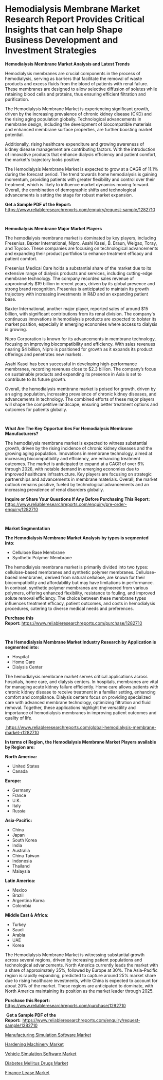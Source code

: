 <p><h1>Hemodialysis Membrane Market Research Report Provides Critical Insights that can help Shape Business Development and Investment Strategies</h1></p><p><strong>Hemodialysis Membrane Market Analysis and Latest Trends</strong></p>
<p><p>Hemodialysis membranes are crucial components in the process of hemodialysis, serving as barriers that facilitate the removal of waste products and excess fluids from the blood of patients with renal failure. These membranes are designed to allow selective diffusion of solutes while retaining blood cells and proteins, thus ensuring efficient filtration and purification.</p><p>The Hemodialysis Membrane Market is experiencing significant growth, driven by the increasing prevalence of chronic kidney disease (CKD) and the rising aging population globally. Technological advancements in membrane design, including the development of biocompatible materials and enhanced membrane surface properties, are further boosting market potential. </p><p>Additionally, rising healthcare expenditure and growing awareness of kidney disease management are contributing factors. With the introduction of innovative products that enhance dialysis efficiency and patient comfort, the market's trajectory looks positive.</p><p>The Hemodialysis Membrane Market is expected to grow at a CAGR of 11.1% during the forecast period. The trend towards home hemodialysis is gaining momentum, providing patients with greater flexibility and control over their treatment, which is likely to influence market dynamics moving forward. Overall, the combination of demographic shifts and technological advancements is setting the stage for robust market expansion.</p></p>
<p><strong>Get a Sample PDF of the Report:&nbsp;</strong> <a href="https://www.reliableresearchreports.com/enquiry/request-sample/1282710?utm_campaign=24&utm_medium=2&utm_source=Github&utm_content=ia&utm_term=18122024&utm_id=hemodialysis-membrane">https://www.reliableresearchreports.com/enquiry/request-sample/1282710</a></p>
<p>&nbsp;</p>
<p><strong>Hemodialysis Membrane Major Market Players</strong></p>
<p><p>The hemodialysis membrane market is dominated by key players, including Fresenius, Baxter International, Nipro, Asahi Kasei, B. Braun, Weigao, Toray, and Toyobo. These companies are focusing on technological advancements and expanding their product portfolios to enhance treatment efficacy and patient comfort.</p><p>Fresenius Medical Care holds a substantial share of the market due to its extensive range of dialysis products and services, including cutting-edge membrane technology. The company recorded sales revenue of approximately $19 billion in recent years, driven by its global presence and strong brand recognition. Fresenius is anticipated to maintain its growth trajectory with increasing investments in R&D and an expanding patient base.</p><p>Baxter International, another major player, reported sales of around $15 billion, with significant contributions from its renal division. The company's continuous innovations in hemodialysis products are expected to bolster its market position, especially in emerging economies where access to dialysis is growing.</p><p>Nipro Corporation is known for its advancements in membrane technology, focusing on improving biocompatibility and efficiency. With sales revenues nearing $4 billion, Nipro is positioned for growth as it expands its product offerings and penetrates new markets.</p><p>Asahi Kasei has been successful in developing high-performance membranes, recording revenues close to $2.3 billion. The company’s focus on sustainable products and expanding its presence in Asia is set to contribute to its future growth.</p><p>Overall, the hemodialysis membrane market is poised for growth, driven by an aging population, increasing prevalence of chronic kidney diseases, and advancements in technology. The combined efforts of these major players will shape the competitive landscape, ensuring better treatment options and outcomes for patients globally.</p></p>
<p>&nbsp;</p>
<p><strong>What Are The Key Opportunities For Hemodialysis Membrane Manufacturers?</strong></p>
<p><p>The hemodialysis membrane market is expected to witness substantial growth, driven by the rising incidence of chronic kidney diseases and the growing aging population. Innovations in membrane technology, aimed at increasing biocompatibility and efficiency, are enhancing treatment outcomes. The market is anticipated to expand at a CAGR of over 6% through 2028, with notable demand in emerging economies due to improved healthcare infrastructure. Key players are focusing on strategic partnerships and advancements in membrane materials. Overall, the market outlook remains positive, fueled by technological advancements and an increasing prevalence of renal disorders globally.</p></p>
<p><strong>Inquire or Share Your Questions If Any Before Purchasing This Report:</strong> <a href="https://www.reliableresearchreports.com/enquiry/pre-order-enquiry/1282710?utm_campaign=24&utm_medium=2&utm_source=Github&utm_content=ia&utm_term=18122024&utm_id=hemodialysis-membrane">https://www.reliableresearchreports.com/enquiry/pre-order-enquiry/1282710</a></p>
<p>&nbsp;</p>
<p><strong>Market Segmentation</strong></p>
<p><strong>The Hemodialysis Membrane Market Analysis by types is segmented into:</strong></p>
<p><ul><li>Cellulose Base Membrane</li><li>Synthetic Polymer Membrane</li></ul></p>
<p><p>The hemodialysis membrane market is primarily divided into two types: cellulose-based membranes and synthetic polymer membranes. Cellulose-based membranes, derived from natural cellulose, are known for their biocompatibility and affordability but may have limitations in performance. In contrast, synthetic polymer membranes are engineered from various polymers, offering enhanced flexibility, resistance to fouling, and improved solute removal efficiency. The choice between these membrane types influences treatment efficacy, patient outcomes, and costs in hemodialysis procedures, catering to diverse medical needs and preferences.</p></p>
<p><strong>Purchase this Report:&nbsp;</strong><a href="https://www.reliableresearchreports.com/purchase/1282710?utm_campaign=24&utm_medium=2&utm_source=Github&utm_content=ia&utm_term=18122024&utm_id=hemodialysis-membrane">https://www.reliableresearchreports.com/purchase/1282710</a></p>
<p>&nbsp;</p>
<p><strong>The Hemodialysis Membrane Market Industry Research by Application is segmented into:</strong></p>
<p><ul><li>Hospital</li><li>Home Care</li><li>Dialysis Center</li></ul></p>
<p><p>The hemodialysis membrane market serves critical applications across hospitals, home care, and dialysis centers. In hospitals, membranes are vital for managing acute kidney failure efficiently. Home care allows patients with chronic kidney disease to receive treatment in a familiar setting, enhancing comfort and compliance. Dialysis centers focus on providing specialized care with advanced membrane technology, optimizing filtration and fluid removal. Together, these applications highlight the versatility and importance of hemodialysis membranes in improving patient outcomes and quality of life.</p></p>
<p><a href="https://www.reliableresearchreports.com/global-hemodialysis-membrane-market-r1282710?utm_campaign=24&utm_medium=2&utm_source=Github&utm_content=ia&utm_term=18122024&utm_id=hemodialysis-membrane">&nbsp;https://www.reliableresearchreports.com/global-hemodialysis-membrane-market-r1282710</a></p>
<p><strong>In terms of Region, the Hemodialysis Membrane Market Players available by Region are:</strong></p>
<p>
    <p> <strong> North America: </strong>
        <ul>
            <li>United States</li>
            <li>Canada</li>
        </ul>
        </p> 
    <p> <strong> Europe: </strong>
        <ul>
            <li>Germany</li>
            <li>France</li>
            <li>U.K.</li>
            <li>Italy</li>
            <li>Russia</li>
        </ul>
        </p> 
    <p> <strong> Asia-Pacific: </strong>
        <ul>
            <li>China</li>
            <li>Japan</li>
            <li>South Korea</li>
            <li>India</li>
            <li>Australia</li>
            <li>China Taiwan</li>
            <li>Indonesia</li>
            <li>Thailand</li>
            <li>Malaysia</li>
        </ul>
        </p> 
    <p> <strong> Latin America: </strong>
        <ul>
            <li>Mexico</li>
            <li>Brazil</li>
            <li>Argentina Korea</li>
            <li>Colombia</li>
        </ul>
        </p> 
    <p> <strong> Middle East & Africa: </strong>
        <ul>
            <li>Turkey</li>
            <li>Saudi</li>
            <li>Arabia</li>
            <li>UAE</li>
            <li>Korea</li>
        </ul>
    </p>
    </p>
<p><p>The Hemodialysis Membrane Market is witnessing substantial growth across several regions, driven by increasing patient populations and technological advancements. North America currently leads the market with a share of approximately 35%, followed by Europe at 30%. The Asia-Pacific region is rapidly expanding, predicted to capture around 25% market share due to rising healthcare investments, while China is expected to account for about 20% of the market. These regions are anticipated to dominate, with North America maintaining its position as the market leader through 2025.</p></p>
<p><strong>Purchase this Report: </strong><a href="https://www.reliableresearchreports.com/purchase/1282710?utm_campaign=24&utm_medium=2&utm_source=Github&utm_content=ia&utm_term=18122024&utm_id=hemodialysis-membrane">https://www.reliableresearchreports.com/purchase/1282710</a></p>
<p>&nbsp;<strong>Get a Sample PDF of the Report:&nbsp;&nbsp;</strong><a href="https://www.reliableresearchreports.com/enquiry/request-sample/1282710?utm_campaign=24&utm_medium=2&utm_source=Github&utm_content=ia&utm_term=18122024&utm_id=hemodialysis-membrane">https://www.reliableresearchreports.com/enquiry/request-sample/1282710</a></p>
<p><strong></strong></p>
<p><p><a href="https://www.linkedin.com/pulse/strategic-market-insights-navigating-global-manufacturing-gy1uf?utm_campaign=24&utm_medium=2&utm_source=Github&utm_content=ia&utm_term=18122024&utm_id=hemodialysis-membrane">Manufacturing Simulation Software Market</a></p><p><a href="https://github.com/santosh758595/Market-Research-Report-List-6/blob/main/hardening-machinery-market.md?utm_campaign=24&utm_medium=2&utm_source=Github&utm_content=ia&utm_term=18122024&utm_id=hemodialysis-membrane">Hardening Machinery Market</a></p><p><a href="https://www.linkedin.com/pulse/vehicle-simulation-software-market-analysis-insights-competition-vtcpf?utm_campaign=24&utm_medium=2&utm_source=Github&utm_content=ia&utm_term=18122024&utm_id=hemodialysis-membrane">Vehicle Simulation Software Market</a></p><p><a href="https://www.linkedin.com/pulse/diabetes-mellitus-drugsmarket-size-trends-growth-x7bqf?utm_campaign=24&utm_medium=2&utm_source=Github&utm_content=ia&utm_term=18122024&utm_id=hemodialysis-membrane">Diabetes Mellitus Drugs Market</a></p><p><a href="https://github.com/elizabethdagraca/Market-Research-Report-List-5/blob/main/finance-lease-market.md?utm_campaign=24&utm_medium=2&utm_source=Github&utm_content=ia&utm_term=18122024&utm_id=hemodialysis-membrane">Finance Lease Market</a></p></p>